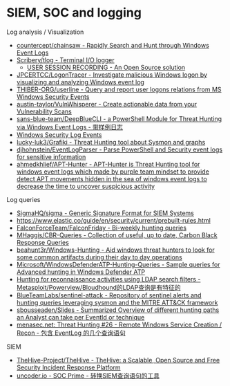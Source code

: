# SIEM, SOC and logging

Log analysis / Visualization

* [countercept/chainsaw - Rapidly Search and Hunt through Windows Event Logs](https://github.com/countercept/chainsaw)
* [Scribery/tlog - Terminal I/O logger](https://github.com/Scribery/tlog)
  * [USER SESSION RECORDING - An Open Source solution](https://ruxcon.org.au/assets/2017/slides/Session%20Recording%20Ruxcon%202017.pdf)
* [JPCERTCC/LogonTracer - Investigate malicious Windows logon by visualizing and analyzing Windows event log](https://github.com/JPCERTCC/LogonTracer)
* [THIBER-ORG/userline - Query and report user logons relations from MS Windows Security Events](https://github.com/THIBER-ORG/userline)
* [austin-taylor/VulnWhisperer - Create actionable data from your Vulnerability Scans](https://github.com/austin-taylor/VulnWhisperer)
* [sans-blue-team/DeepBlueCLI - a PowerShell Module for Threat Hunting via Windows Event Logs - 带样例日志](https://github.com/sans-blue-team/DeepBlueCLI)
* [Windows Security Log Events](https://www.ultimatewindowssecurity.com/securitylog/encyclopedia/default.aspx)
* [lucky-luk3/Grafiki - Threat Hunting tool about Sysmon and graphs](https://github.com/lucky-luk3/Grafiki)
* [djhohnstein/EventLogParser - Parse PowerShell and Security event logs for sensitive information](https://github.com/djhohnstein/EventLogParser)
* [ahmedkhlief/APT-Hunter - APT-Hunter is Threat Hunting tool for windows event logs which made by purple team mindset to provide detect APT movements hidden in the sea of windows event logs to decrease the time to uncover suspicious activity](https://github.com/ahmedkhlief/APT-Hunter)

Log queries

* [SigmaHQ/sigma - Generic Signature Format for SIEM Systems](https://github.com/SigmaHQ/sigma)
* https://www.elastic.co/guide/en/security/current/prebuilt-rules.html
* [FalconForceTeam/FalconFriday - Bi-weekly hunting queries](https://github.com/FalconForceTeam/FalconFriday)
* [MHaggis/CBR-Queries - Collection of useful, up to date, Carbon Black Response Queries](https://github.com/MHaggis/CBR-Queries)
* [beahunt3r/Windows-Hunting - Aid windows threat hunters to look for some common artifacts during their day to day operations](https://github.com/beahunt3r/Windows-Hunting)
* [Microsoft/WindowsDefenderATP-Hunting-Queries - Sample queries for Advanced hunting in Windows Defender ATP](https://github.com/Microsoft/WindowsDefenderATP-Hunting-Queries/)
* [Hunting for reconnaissance activities using LDAP search filters - Metasploit/Powerview/Bloudhound的LDAP查询是有特征的](https://techcommunity.microsoft.com/t5/Microsoft-Defender-ATP/Hunting-for-reconnaissance-activities-using-LDAP-search-filters/ba-p/824726)
* [BlueTeamLabs/sentinel-attack - Repository of sentinel alerts and hunting queries leveraging sysmon and the MITRE ATT&CK framework](https://github.com/BlueTeamLabs/sentinel-attack)
* [sbousseaden/Slides - Summarized Overview of different hunting paths an Analyst can take per EventId or technique](https://github.com/sbousseaden/Slides)
* [menasec.net: Threat Hunting #26 - Remote Windows Service Creation / Recon - 包含 EventLog 的几个查询语句](https://blog.menasec.net/2019/03/threat-hunting-26-remote-windows.html)

SIEM

* [TheHive-Project/TheHive - TheHive: a Scalable, Open Source and Free Security Incident Response Platform](https://github.com/TheHive-Project/TheHive)
* [uncoder.io - SOC Prime - 转换SIEM查询语句的工具](https://uncoder.io/#)

